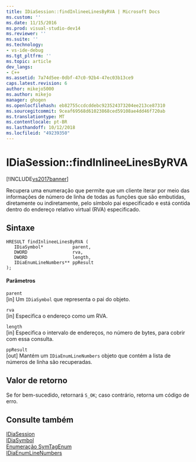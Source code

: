 ```yaml
---
title: IDiaSession::findInlineeLinesByRVA | Microsoft Docs
ms.custom: ''
ms.date: 11/15/2016
ms.prod: visual-studio-dev14
ms.reviewer: ''
ms.suite: ''
ms.technology:
- vs-ide-debug
ms.tgt_pltfrm: ''
ms.topic: article
dev_langs:
- C++
ms.assetid: 7a74d5ee-0dbf-47c0-92b4-47ec03b13ce9
caps.latest.revision: 6
author: mikejo5000
ms.author: mikejo
manager: ghogen
ms.openlocfilehash: eb82755ccdcddebc923524373204ee213ce87310
ms.sourcegitcommit: 9ceaf69568d61023868ced59108ae4dd46f720ab
ms.translationtype: MT
ms.contentlocale: pt-BR
ms.lasthandoff: 10/12/2018
ms.locfileid: "49239350"
---
```

# <a name="idiasessionfindinlineelinesbyrva"></a>IDiaSession::findInlineeLinesByRVA
[!INCLUDE[vs2017banner](../../includes/vs2017banner.md)]

Recupera uma enumeração que permite que um cliente iterar por meio das informações de número de linha de todas as funções que são embutidas, diretamente ou indiretamente, pelo símbolo pai especificado e está contida dentro do endereço relativo virtual (RVA) especificado.  
  
## <a name="syntax"></a>Sintaxe  
  
```cpp#  
HRESULT findInlineeLinesByRVA (   
   IDiaSymbol*           parent,  
   DWORD                 rva,  
   DWORD                 length,  
   IDiaEnumLineNumbers** ppResult  
);  
```  
  
#### <a name="parameters"></a>Parâmetros  
 `parent`  
 [in] Um `IDiaSymbol` que representa o pai do objeto.  
  
 `rva`  
 [in] Especifica o endereço como um RVA.  
  
 `length`  
 [in] Especifica o intervalo de endereços, no número de bytes, para cobrir com essa consulta.  
  
 `ppResult`  
 [out] Mantém um `IDiaEnumLineNumbers` objeto que contém a lista de números de linha são recuperadas.  
  
## <a name="return-value"></a>Valor de retorno  
 Se for bem-sucedido, retornará `S_OK`; caso contrário, retorna um código de erro.  
  
## <a name="see-also"></a>Consulte também  
 [IDiaSession](../../debugger/debug-interface-access/idiasession.md)   
 [IDiaSymbol](../../debugger/debug-interface-access/idiasymbol.md)   
 [Enumeração SymTagEnum](../../debugger/debug-interface-access/symtagenum.md)   
 [IDiaEnumLineNumbers](../../debugger/debug-interface-access/idiaenumlinenumbers.md)



